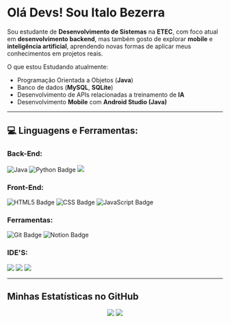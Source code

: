 # Olá Devs! Sou Italo Bezerra </h1>

Sou estudante de **Desenvolvimento de Sistemas** na **ETEC**, com foco atual em **desenvolvimento backend**, mas também gosto de explorar **mobile** e **inteligência artificial**, aprendendo novas formas de aplicar meus conhecimentos em projetos reais.


O que estou Estudando atualmente:
- Programação Orientada a Objetos (**Java**)
- Banco de dados  (**MySQL**, **SQLite**)
- Desenvolvimento de APIs relacionadas a treinamento de **IA**  
- Desenvolvimento **Mobile** com **Android Studio (Java)**  

---

## 💻 Linguagens e Ferramentas:

### Back-End:
<p>
  <img alt="Java" src="https://img.shields.io/badge/Java-ED8B00?style=for-the-badge&logo=java&logoColor=white" />
  <img src="https://img.shields.io/badge/Python-3776AB?logo=python&logoColor=fff&style=for-the-badge" alt="Python Badge"/>
  <img src ="https://img.shields.io/badge/MySQL-4479A1.svg?style=for-the-badge&logo=MySQL&logoColor=white"/>
</p>

### Front-End:
<p>
  <img src="https://img.shields.io/badge/HTML5-E34F26?logo=html5&logoColor=fff&style=for-the-badge" alt="HTML5 Badge"/>
  <img src="https://img.shields.io/badge/CSS-639?logo=css&logoColor=fff&style=for-the-badge" alt="CSS Badge"/>
  <img src="https://img.shields.io/badge/JavaScript-F7DF1E?logo=javascript&logoColor=000&style=for-the-badge" alt="JavaScript Badge"/>
</p>


### Ferramentas:
<p>
  <img src="https://img.shields.io/badge/Git-F05032?logo=git&logoColor=fff&style=for-the-badge" alt="Git Badge"/>
  <img src="https://img.shields.io/badge/Notion-000?logo=notion&logoColor=fff&style=for-the-badge" alt="Notion Badge"/>


</p>

### IDE'S:
<p>
  <img src="https://img.shields.io/badge/IntelliJ%20IDEA-000000.svg?style=for-the-badge&logo=IntelliJ-IDEA&logoColor=white"/>
  <img src="https://img.shields.io/badge/android%20studio-346ac1?style=for-the-badge&logo=android%20studio&logoColor=white"/>
  <img src= "https://img.shields.io/badge/Visual%20Studio%20Code-0078d7.svg?style=for-the-badge&logo=visual-studio-code&logoColor=white"/>
</p>

---

## Minhas Estatísticas no GitHub
<div align="center">
  <img 
    src="https://github-readme-stats.vercel.app/api?username=ItaloBzr&show_icons=true&theme=radical" />
  <img 
    src="https://github-readme-stats.vercel.app/api/top-langs?username=ItaloBzr&layout=compact&theme=radical&hide_border=false&langs_count=5" />
</div>
